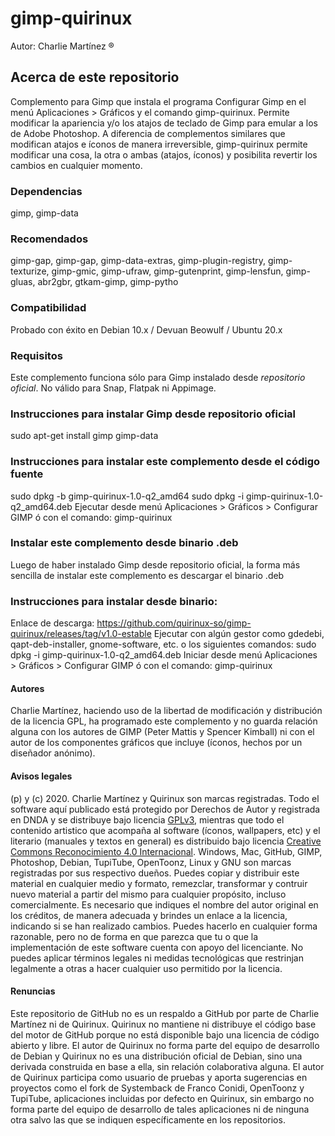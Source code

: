 # gimp-quirinux 
Autor: Charlie Martínez ®
## Acerca de este repositorio
Complemento para Gimp que instala el programa Configurar Gimp en el menú Aplicaciones > Gráficos y el comando gimp-quirinux. 
Permite modificar la apariencia y/o los atajos de teclado de Gimp para emular a los de Adobe Photoshop. 
A diferencia de complementos similares que modifican atajos e íconos de manera irreversible, gimp-quirinux permite modificar una cosa, la otra o ambas (atajos, íconos) y posibilita revertir los cambios en cualquier momento. 
### Dependencias
gimp, gimp-data
### Recomendados
gimp-gap, gimp-gap, gimp-data-extras, gimp-plugin-registry, gimp-texturize, gimp-gmic, gimp-ufraw, gimp-gutenprint, gimp-lensfun, gimp-gluas, abr2gbr, gtkam-gimp, gimp-pytho
### Compatibilidad
Probado con éxito en Debian 10.x / Devuan Beowulf / Ubuntu  20.x
### Requisitos
Este complemento funciona sólo para Gimp instalado desde *repositorio oficial*. No válido para Snap, Flatpak ni Appimage.
### Instrucciones para instalar Gimp desde repositorio oficial
sudo apt-get install gimp gimp-data </br>
### Instrucciones para instalar este complemento desde el código fuente
sudo dpkg -b gimp-quirinux-1.0-q2_amd64
sudo dpkg -i gimp-quirinux-1.0-q2_amd64.deb
Ejecutar desde menú Aplicaciones > Gráficos > Configurar GIMP
ó con el comando:
gimp-quirinux </br>
### Instalar este complemento desde binario .deb
Luego de haber instalado Gimp desde repositorio oficial, la forma más sencilla de instalar este complemento es descargar el binario .deb
### Instrucciones para instalar desde binario:
Enlace de descarga: 
https://github.com/quirinux-so/gimp-quirinux/releases/tag/v1.0-estable
Ejecutar con algún gestor como gdedebi, qapt-deb-installer, gnome-software, etc. o los siguientes comandos:
sudo dpkg -i gimp-quirinux-1.0-q2_amd64.deb
Iniciar desde menú Aplicaciones > Gráficos > Configurar GIMP
ó con el comando:
gimp-quirinux
#### Autores
Charlie Martínez, haciendo uso de la libertad de modificación y distribución de la licencia GPL, ha programado este complemento y no guarda relación alguna con los autores de GIMP (Peter Mattis y Spencer Kimball) ni con el autor de los componentes gráficos que incluye (íconos, hechos por un diseñador anónimo). 
#### Avisos legales
(p) y (c) 2020. Charlie Martínez y Quirinux son marcas registradas. Todo el software aquí publicado está protegido por Derechos de Autor y registrada en DNDA y se distribuye bajo licencia <a href="https://lslspanish.github.io/translation_GPLv3_to_spanish/">GPLv3</a>, mientras que todo el contenido artistico que acompaña al software (íconos, wallpapers, etc) y el literario (manuales y textos en general) es distribuido bajo licencia <a href="https://creativecommons.org/licenses/by/4.0/deed.es">Creative Commons Reconocimiento 4.0 Internacional</a>. Windows, Mac, GitHub, GIMP, Photoshop, Debian, TupiTube, OpenToonz, Linux y GNU son marcas registradas por sus respectivo dueños.
Puedes copiar y distribuir este material en cualquier medio y formato, remezclar, transformar y contruir nuevo material a partir del mismo para cualquier propósito, incluso comercialmente. Es necesario que indiques el nombre del autor original en los créditos, de manera adecuada y brindes un enlace a la licencia, indicando si se han realizado cambios. Puedes hacerlo en cualquier forma razonable, pero no de forma en que parezca que tu o que la implementación de este software cuenta con apoyo del licenciante. No puedes aplicar términos legales ni medidas tecnológicas que restrinjan legalmente a otras a hacer cualquier uso permitido por la licencia. 
#### Renuncias
Este repositorio de GitHub no es un respaldo a GitHub por parte de Charlie Martínez ni de Quirinux. Quirinux no mantiene ni distribuye el código base del motor de GitHub porque no está disponible bajo una licencia de código abierto y libre.
El autor de Quirinux no forma parte del equipo de desarrollo de Debian y Quirinux no es una distribución oficial de Debian, sino una derivada construida en base a ella, sin relación colaborativa alguna. 
El autor de Quirinux participa como usuario de pruebas y aporta sugerencias en proyectos como el fork de Systemback de Franco Conidi, OpenToonz y TupiTube, aplicaciones incluidas por defecto en Quirinux, sin embargo no forma parte del equipo de desarrollo de tales aplicaciones ni de ninguna otra salvo las que se indiquen específicamente en los repositorios.
